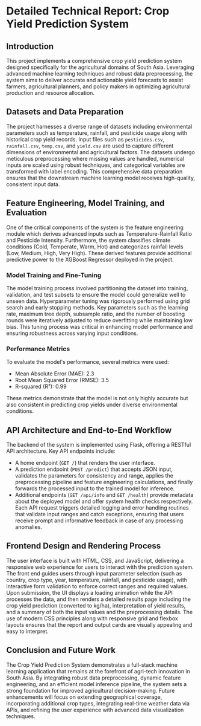# Detailed Technical Report: Crop Yield Prediction System

## Introduction

This project implements a comprehensive crop yield prediction system designed specifically for the agricultural domains of South Asia. Leveraging advanced machine learning techniques and robust data preprocessing, the system aims to deliver accurate and actionable yield forecasts to assist farmers, agricultural planners, and policy makers in optimizing agricultural production and resource allocation.

## Datasets and Data Preparation

The project harnesses a diverse range of datasets including environmental parameters such as temperature, rainfall, and pesticide usage along with historical crop yield records. Input files such as `pesticides.csv`, `rainfall.csv`, `temp.csv`, and `yield.csv` are used to capture different dimensions of environmental and agricultural factors. The datasets undergo meticulous preprocessing where missing values are handled, numerical inputs are scaled using robust techniques, and categorical variables are transformed with label encoding. This comprehensive data preparation ensures that the downstream machine learning model receives high-quality, consistent input data.

## Feature Engineering, Model Training, and Evaluation

One of the critical components of the system is the feature engineering module which derives advanced inputs such as Temperature-Rainfall Ratio and Pesticide Intensity. Furthermore, the system classifies climate conditions (Cold, Temperate, Warm, Hot) and categorizes rainfall levels (Low, Medium, High, Very High). These derived features provide additional predictive power to the XGBoost Regressor deployed in the project.

### Model Training and Fine-Tuning

The model training process involved partitioning the dataset into training, validation, and test subsets to ensure the model could generalize well to unseen data. Hyperparameter tuning was rigorously performed using grid search and early stopping methods. Key parameters such as the learning rate, maximum tree depth, subsample ratio, and the number of boosting rounds were iteratively adjusted to reduce overfitting while maintaining low bias. This tuning process was critical in enhancing model performance and ensuring robustness across varying input conditions.

### Performance Metrics

To evaluate the model's performance, several metrics were used:

- Mean Absolute Error (MAE): 2.3
- Root Mean Squared Error (RMSE): 3.5
- R-squared (R²): 0.99

These metrics demonstrate that the model is not only highly accurate but also consistent in predicting crop yields under diverse environmental conditions.

## API Architecture and End-to-End Workflow

The backend of the system is implemented using Flask, offering a RESTful API architecture. Key API endpoints include:

- A home endpoint (`GET /`) that renders the user interface.
- A prediction endpoint (`POST /predict`) that accepts JSON input, validates the parameters for consistency and range, applies the preprocessing pipeline and feature engineering calculations, and finally forwards the processed input to the trained model for inference.
- Additional endpoints (`GET /api/info` and `GET /health`) provide metadata about the deployed model and offer system health checks respectively.
  Each API request triggers detailed logging and error handling routines that validate input ranges and catch exceptions, ensuring that users receive prompt and informative feedback in case of any processing anomalies.

## Frontend Design and Rendering Process

The user interface is built with HTML, CSS, and JavaScript, delivering a responsive web experience for users to interact with the prediction system. The front end guides users through input parameter selection (such as country, crop type, year, temperature, rainfall, and pesticide usage), with interactive form validation to enforce correct ranges and required values. Upon submission, the UI displays a loading animation while the API processes the data, and then renders a detailed results page including the crop yield prediction (converted to kg/ha), interpretation of yield results, and a summary of both the input values and the preprocessing details. The use of modern CSS principles along with responsive grid and flexbox layouts ensures that the report and output cards are visually appealing and easy to interpret.

## Conclusion and Future Work

The Crop Yield Prediction System demonstrates a full-stack machine learning application that remains at the forefront of agri-tech innovation in South Asia. By integrating robust data preprocessing, dynamic feature engineering, and an efficient model inference pipeline, the system sets a strong foundation for improved agricultural decision-making. Future enhancements will focus on extending geographical coverage, incorporating additional crop types, integrating real-time weather data via APIs, and refining the user experience with advanced data visualization techniques.
